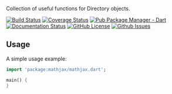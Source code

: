 Collection of useful functions for Directory objects.

<a href="https://travis-ci.org/kasperpeulen/mathjax.dart"><img src="https://travis-ci.org/kasperpeulen/mathjax.dart.svg?branch=master" alt="Build Status" /></a>
<a href="https://coveralls.io/github/kasperpeulen/mathjax.dart?branch=master"><img src="https://coveralls.io/repos/kasperpeulen/mathjax.dart/badge.svg?branch=master&amp;service=github" alt="Coverage Status" /></a>
<a href="https://pub.dartlang.org/packages/mathjax"><img src="https://img.shields.io/pub/v/mathjax.svg" alt="Pub Package Manager - Dart" /></a>
<a href="https://www.dartdocs.org/documentation/mathjax/latest/index.html"><img src="https://img.shields.io/badge/dartdocs-latest-blue.svg" alt="Documentation Status" /></a>
<a href="https://github.com/kasperpeulen/mathjax.dart/blob/master/LICENSE"><img src="https://img.shields.io/badge/license-MIT-blue.svg" alt="GitHub License" /></a>
<a href="https://github.com/kasperpeulen/mathjax.dart/issues"><img src="https://img.shields.io/github/issues/kasperpeulen/mathjax.dart.svg" alt="Github Issues" /></a>

## Usage

A simple usage example:

```dart
import 'package:mathjax/mathjax.dart';

main() {
}
```
